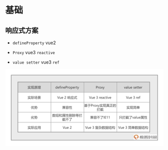 # 基础

## 响应式方案

- `defineProperty` vue2

- `Proxy` vue3 `reactive`

- `value setter` vue3 `ref`

![对比](image/对比.webp)

